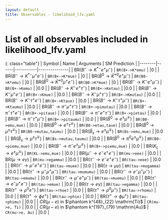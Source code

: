 ```yaml
---
layout: default
title: Observables - likelihood_lfv.yaml
---
```


# List of all observables included in likelihood_lfv.yaml

{: class="table"}
| Symbol | Name | Arguments | SM Prediction | 
|--------|------|-----------|---------------|
| $\text{BR}(B^-\to K^{*-} e^+\mu^-)$ | `BR(B+->K*emu)` |  |0 | 
| $\text{BR}(B^-\to K^{*-} \mu^+e^-)$ | `BR(B+->K*mue)` |  |0 | 
| $\text{BR}(\bar B^0\to \bar K^{*0} e^+\mu^-)$ | `BR(B0->K*emu)` |  |0 | 
| $\text{BR}(\bar B^0\to \bar K^{*0} \mu^+e^-)$ | `BR(B0->K*mue)` |  |0 | 
| $\text{BR}(B^-\to K^- e^+\mu^-)$ | `BR(B+->Kemu)` |  |0.0 | 
| $\text{BR}(B^-\to K^- e^+\tau^-)$ | `BR(B+->Ketau)` |  |0.0 | 
| $\text{BR}(B^-\to K^- \mu^+e^-)$ | `BR(B+->Kmue)` |  |0.0 | 
| $\text{BR}(B^-\to K^- \mu^+\tau^-)$ | `BR(B+->Kmutau)` |  |0.0 | 
| $\text{BR}(B^-\to K^- \tau^+e^-)$ | `BR(B+->Ktaue)` |  |0.0 | 
| $\text{BR}(B^-\to K^- \tau^+\mu^-)$ | `BR(B+->Ktaumu)` |  |0.0 | 
| $\text{BR}(B^-\to \pi^- \mu^+\tau^-)$ | `BR(B+->pimutau)` |  |0.0 | 
| $\text{BR}(B^-\to \pi^- \tau^+e^-)$ | `BR(B+->pitaue)` |  |0.0 | 
| $\text{BR}(B^-\to \pi^- e^+\tau^-)$ | `BR(B+->pietau)` |  |0.0 | 
| $\text{BR}(B^-\to \pi^- \tau^+\mu^-)$ | `BR(B+->pitaumu)` |  |0.0 | 
| $\text{BR}(\bar B^0\to e^\pm \mu^\mp)$ | `BR(B0->emu,mue)` |  |0.0 | 
| $\text{BR}(\bar B^0\to e^\pm \tau^\mp)$ | `BR(B0->etau,taue)` |  |0.0 | 
| $\text{BR}(\bar B^0\to \mu^\pm \tau^\mp)$ | `BR(B0->mutau,taumu)` |  |0.0 | 
| $\text{BR}(\bar B_s\to e^\pm \mu^\mp)$ | `BR(Bs->emu,mue)` |  |0.0 | 
| $\text{BR}(\bar B_s\to \mu^\pm \tau^\mp)$ | `BR(Bs->mutau,taumu)` |  |0.0 | 
| $\text{BR}(\bar B^0\to \pi^0 e^\pm\mu^\mp)$ | `BR(B0->piemu,mue)` |  |0.0 | 
| $\text{BR}(B^-\to \pi^- e^\pm\mu^\mp)$ | `BR(B+->piemu,mue)` |  |0.0 | 
| $\text{BR}(K_L\to e^\pm\mu^\mp)$ | `BR(KL->emu,mue)` |  |0.0 | 
| $\text{BR}(\mu^-\to e^-e^+e^-)$ | `BR(mu->eee)` |  |0.0 | 
| $\text{BR}(\mu\to e\gamma)$ | `BR(mu->egamma)` |  |0.0 | 
| $\text{BR}(\tau^-\to e^-e^+e^-)$ | `BR(tau->eee)` |  |0.0 | 
| $\text{BR}(\tau^-\to \mu^-e^+e^-)$ | `BR(tau->muee)` |  |0.0 | 
| $\text{BR}(\tau\to \mu\gamma)$ | `BR(tau->mugamma)` |  |0.0 | 
| $\text{BR}(\tau^-\to \mu^-\mu^+\mu^-)$ | `BR(tau->mumumu)` |  |0.0 | 
| $\text{BR}(\tau^-\to e^-\mu^+\mu^-)$ | `BR(tau->emumu)` |  |0.0 | 
| $\text{BR}(\tau^-\to \mu^-e^+\mu^-)$ | `BR(tau->muemu)` |  |0.0 | 
| $\text{BR}(\tau^-\to e^-\mu^+e^-)$ | `BR(tau->emue)` |  |0.0 | 
| $\text{BR}(\tau\to e\gamma)$ | `BR(tau->egamma)` |  |0.0 | 
| $\text{BR}(\tau^+\to \rho^0 e^+)$ | `BR(tau->rhoe)` |  |0.0 | 
| $\text{BR}(\tau^+\to \rho^0\mu^+)$ | `BR(tau->rhomu)` |  |0.0 | 
| $\text{BR}(\tau^+\to \phi e^+)$ | `BR(tau->phie)` |  |0.0 | 
| $\text{BR}(\tau^+\to \phi\mu^+)$ | `BR(tau->phimu)` |  |0.0 | 
| $CR(\mu - e)$ in $\phantom k^{48}_{22} \mathrm{Ti}$ | `CR(mu->e, Ti)` |  |0.0 | 
| $CR(\mu - e)$ in $\phantom k^{197}_{79} \mathrm{Au}$ | `CR(mu->e, Au)` |  |0.0 | 
